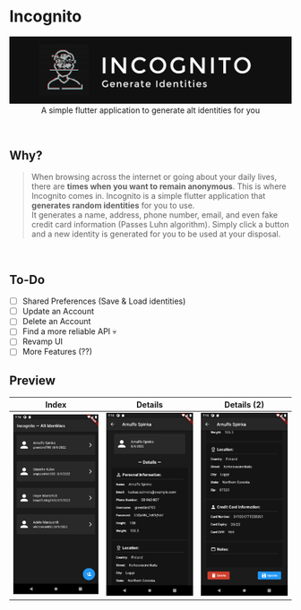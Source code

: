 # Incognito
<p align = "center">
  <img src="GitHub Assets\Banner.jpg" width="800"> <br>
  A simple flutter application to generate alt identities for you <br>
</p>
<br>

## Why?
> When browsing across the internet or going about your daily lives, there are **times when you want to remain anonymous**. This is where Incognito comes in. Incognito is a simple flutter application that **generates random identities** for you to use. <br>
It generates a name, address, phone number, email, and even fake credit card information (Passes Luhn algorithm). 
Simply click a button and a new identity is generated for you to be used at your disposal. 
<br>

## To-Do
- [ ] Shared Preferences (Save & Load identities)
- [ ] Update an Account
- [ ] Delete an Account
- [ ] Find a more reliable API :skull:
- [ ] Revamp UI
- [ ] More Features (??)

## Preview
Index                      |  Details                  |  Details (2)
  :-------------------------:|:-------------------------:|:-------------------------:
  <img src="GitHub Assets\screenshots\1.png" width="200">|  <img src="GitHub Assets\screenshots\2.png" width="200">| <img src="GitHub Assets\screenshots\3.png" width="200">